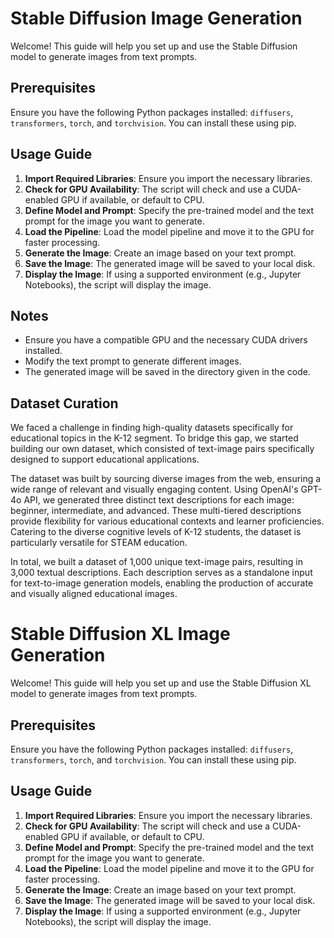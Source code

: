 # Stable Diffusion Image Generation

Welcome! This guide will help you set up and use the Stable Diffusion model to generate images from text prompts.

## Prerequisites

Ensure you have the following Python packages installed: `diffusers`, `transformers`, `torch`, and `torchvision`. You can install these using pip.

## Usage Guide

1. **Import Required Libraries**: Ensure you import the necessary libraries.
2. **Check for GPU Availability**: The script will check and use a CUDA-enabled GPU if available, or default to CPU.
3. **Define Model and Prompt**: Specify the pre-trained model and the text prompt for the image you want to generate.
4. **Load the Pipeline**: Load the model pipeline and move it to the GPU for faster processing.
5. **Generate the Image**: Create an image based on your text prompt.
6. **Save the Image**: The generated image will be saved to your local disk.
7. **Display the Image**: If using a supported environment (e.g., Jupyter Notebooks), the script will display the image.

## Notes

- Ensure you have a compatible GPU and the necessary CUDA drivers installed.
- Modify the text prompt to generate different images.
- The generated image will be saved in the directory given in the code.

## Dataset Curation

We faced a challenge in finding high-quality datasets specifically for educational topics in the K-12 segment. To bridge this gap, we started building our own dataset, which consisted of text-image pairs specifically designed to support educational applications. 

The dataset was built by sourcing diverse images from the web, ensuring a wide range of relevant and visually engaging content. Using OpenAI's GPT-4o API, we generated three distinct text descriptions for each image: beginner, intermediate, and advanced. These multi-tiered descriptions provide flexibility for various educational contexts and learner proficiencies. Catering to the diverse cognitive levels of K-12 students, the dataset is particularly versatile for STEAM education.

In total, we built a dataset of 1,000 unique text-image pairs, resulting in 3,000 textual descriptions. Each description serves as a standalone input for text-to-image generation models, enabling the production of accurate and visually aligned educational images.

# Stable Diffusion XL Image Generation

Welcome! This guide will help you set up and use the Stable Diffusion XL model to generate images from text prompts.

## Prerequisites

Ensure you have the following Python packages installed: `diffusers`, `transformers`, `torch`, and `torchvision`. You can install these using pip.

## Usage Guide

1. **Import Required Libraries**: Ensure you import the necessary libraries.
2. **Check for GPU Availability**: The script will check and use a CUDA-enabled GPU if available, or default to CPU.
3. **Define Model and Prompt**: Specify the pre-trained model and the text prompt for the image you want to generate.
4. **Load the Pipeline**: Load the model pipeline and move it to the GPU for faster processing.
5. **Generate the Image**: Create an image based on your text prompt.
6. **Save the Image**: The generated image will be saved to your local disk.
7. **Display the Image**: If using a supported environment (e.g., Jupyter Notebooks), the script will display the image.
